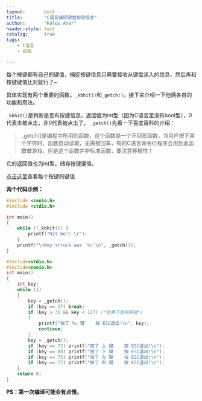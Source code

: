 ```yaml
---
layout:       post
title:        "C语言捕捉键盘按键信息"
author:       "Kalos Aner"
header-style: text
catalog:      true
tags:
    - C语言
    - 后端

---
```


每个按键都有自己的键值，捕捉按键信息只需要接收从键盘读入的信息，然后再和按键键值比对就行了~

具体实现有两个重要的函数。`_kbhit()`和`_getch()`。接下来介绍一下他俩各自的功能和用法。

`_kbhit()`是判断是否有按键信息，返回值为int型（因为C语言里没有bool型），0代表未被点击，非0代表被点击了。
`_getch()`先看一下百度百科的介绍：

> _getch()是编程中所用的函数，这个函数是一个不回显函数，当用户按下某个字符时，函数自动读取，无需按回车，有的C语言命令行程序会用到此函数做游戏，但是这个函数并非标准函数，要注意移植性！

它的返回值也为int型，储存按键键值。

[点击这里](https://blog.csdn.net/MengYiKeNan/article/details/110450783)查看每个按键的键值

**两个代码示例：**

```c
#include <conio.h>
#include <stdio.h>

int main()
{
    while (!_kbhit()) {
        printf("Hit me!! \r");
    }
    printf("\nKey struck was '%c'\n", _getch());
}
```

```c
#include<stdio.h>
#include<conio.h>
int main()
{
    int key;
    while (1)
    {
        key = _getch();
        if (key == 27) break;
        if (key > 31 && key < 127) /*如果不是特殊键*/
        {
            printf("按了 %c 键    按 ESC退出!\n", key);
            continue;
        }
        key = _getch();
        if (key == 72) printf("按了 上 键    按 ESC退出!\n");
        if (key == 80) printf("按了 下 键    按 ESC退出!\n");
        if (key == 75) printf("按了 左 键    按 ESC退出!\n");
        if (key == 77) printf("按了 右 键    按 ESC退出!\n");
    }
    return 0;
}
```

**PS：第一次编译可能会有点慢。**